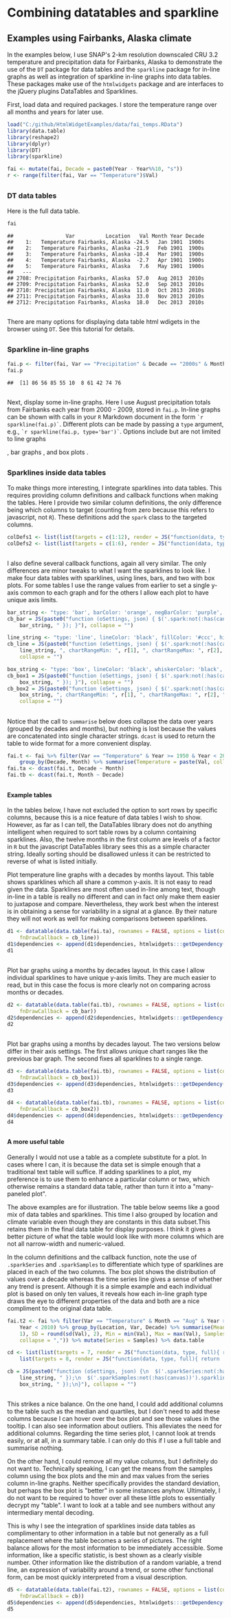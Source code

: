# Combining datatables and sparkline



##
##
## Examples using Fairbanks, Alaska climate

In the examples below, I use SNAP's 2-km resolution downscaled CRU 3.2 temperature and precipitation data for Fairbanks, Alaska
to demonstrate the use of the `DT` package for data tables and the `sparkline` package for in-line graphs as well as integration of sparkline in-line graphs into data tables.
These packages make use of the `htmlwidgets` package and are interfaces to the jQuery plugins DataTables and Sparklines.

First, load data and required packages. I store the temperature range over all months and years for later use.


```r
load("C:/github/HtmlWidgetExamples/data/fai_temps.RData")
library(data.table)
library(reshape2)
library(dplyr)
library(DT)
library(sparkline)

fai <- mutate(fai, Decade = paste0(Year - Year%%10, "s"))
r <- range(filter(fai, Var == "Temperature")$Val)
```

##
##
### DT data tables

Here is the full data table.


```r
fai
```

```
##                 Var          Location   Val Month Year Decade
##    1:   Temperature Fairbanks, Alaska -24.5   Jan 1901  1900s
##    2:   Temperature Fairbanks, Alaska -21.9   Feb 1901  1900s
##    3:   Temperature Fairbanks, Alaska -10.4   Mar 1901  1900s
##    4:   Temperature Fairbanks, Alaska  -2.7   Apr 1901  1900s
##    5:   Temperature Fairbanks, Alaska   7.6   May 1901  1900s
##   ---                                                        
## 2708: Precipitation Fairbanks, Alaska  57.0   Aug 2013  2010s
## 2709: Precipitation Fairbanks, Alaska  52.0   Sep 2013  2010s
## 2710: Precipitation Fairbanks, Alaska  11.0   Oct 2013  2010s
## 2711: Precipitation Fairbanks, Alaska  33.0   Nov 2013  2010s
## 2712: Precipitation Fairbanks, Alaska  18.0   Dec 2013  2010s
```

##

There are many options for displaying data table html wdigets in the browser using `DT`. See this tutorial for details.

##
##
### Sparkline in-line graphs


```r
fai.p <- filter(fai, Var == "Precipitation" & Decade == "2000s" & Month == "Aug")$Val
fai.p
```

```
##  [1] 86 56 85 55 10  8 61 42 74 76
```

##

Next, display some in-line graphs. Here I use August precipitation totals from Fairbanks each year from 2000 - 2009, stored in `fai.p`.
In-line graphs can be shown with calls in your `R` Markdown document in the form ``` `r sparkline(fai.p)` ```.
Different plots can be made by passing a `type` argument, e.g., ``` `r sparkline(fai.p, type='bar')` ```.
Options include but are not limited to line graphs <!--html_preserve--><span id="htmlwidget-7913" class="sparkline"></span>
<script type="application/json" data-for="htmlwidget-7913">{"x":{"values":[86,56,85,55,10,8,61,42,74,76],"options":{"height":20,"width":60},"width":60,"height":20},"evals":[]}</script><!--/html_preserve-->, bar graphs <!--html_preserve--><span id="htmlwidget-9705" class="sparkline"></span>
<script type="application/json" data-for="htmlwidget-9705">{"x":{"values":[86,56,85,55,10,8,61,42,74,76],"options":{"type":"bar","height":20,"width":60},"width":60,"height":20},"evals":[]}</script><!--/html_preserve-->, and box plots <!--html_preserve--><span id="htmlwidget-9651" class="sparkline"></span>
<script type="application/json" data-for="htmlwidget-9651">{"x":{"values":[86,56,85,55,10,8,61,42,74,76],"options":{"type":"box","height":20,"width":60},"width":60,"height":20},"evals":[]}</script><!--/html_preserve-->.

##
##
### Sparklines inside data tables

To make things more interesting, I integrate sparklines into data tables. This requires providing column definitions and callback functions when making the tables.
Here I provide two similar column definitions, the only difference being which columns to target (counting from zero because this refers to javascript, not `R`).
These definitions add the `spark` class to the targeted columns.


```r
colDefs1 <- list(list(targets = c(1:12), render = JS("function(data, type, full){ return '<span class=spark>' + data + '</span>' }")))
colDefs2 <- list(list(targets = c(1:6), render = JS("function(data, type, full){ return '<span class=spark>' + data + '</span>' }")))
```

##

I also define several callback functions, again all very similar. The only differences are minor tweaks to what I want the sparklines to look like.
I make four data tables with sparklines, using lines, bars, and two with box plots.
For some tables I use the range values from earlier to set a single y-axis common to each graph and for the others I allow each plot to have unique axis limits.


```r
bar_string <- "type: 'bar', barColor: 'orange', negBarColor: 'purple', highlightColor: 'black'"
cb_bar = JS(paste0("function (oSettings, json) { $('.spark:not(:has(canvas))').sparkline('html', { ", 
    bar_string, " }); }"), collapse = "")

line_string <- "type: 'line', lineColor: 'black', fillColor: '#ccc', highlightLineColor: 'orange', highlightSpotColor: 'orange'"
cb_line = JS(paste0("function (oSettings, json) { $('.spark:not(:has(canvas))').sparkline('html', { ", 
    line_string, ", chartRangeMin: ", r[1], ", chartRangeMax: ", r[2], " }); }"), 
    collapse = "")

box_string <- "type: 'box', lineColor: 'black', whiskerColor: 'black', outlierFillColor: 'black', outlierLineColor: 'black', medianColor: 'black', boxFillColor: 'orange', boxLineColor: 'black'"
cb_box1 = JS(paste0("function (oSettings, json) { $('.spark:not(:has(canvas))').sparkline('html', { ", 
    box_string, " }); }"), collapse = "")
cb_box2 = JS(paste0("function (oSettings, json) { $('.spark:not(:has(canvas))').sparkline('html', { ", 
    box_string, ", chartRangeMin: ", r[1], ", chartRangeMax: ", r[2], " }); }"), 
    collapse = "")
```

##

Notice that the call to `summarise` below does collapse the data over years (grouped by decades and months), but nothing is lost because the values are concatenated into single character strings.
`dcast` is used to return the table to wide format for a more convenient display.


```r
fai.t <- fai %>% filter(Var == "Temperature" & Year >= 1950 & Year < 2010) %>% 
    group_by(Decade, Month) %>% summarise(Temperature = paste(Val, collapse = ","))
fai.ta <- dcast(fai.t, Decade ~ Month)
fai.tb <- dcast(fai.t, Month ~ Decade)
```

##
##
#### Example tables

In the tables below, I have not excluded the option to sort rows by specific columns, because this is a nice feature of data tables I wish to show.
However, as far as I can tell, the DataTables library does not do anything intelligent when required to sort table rows by a column containing sparklines.
Also, the twelve months in the first column are levels of a factor in `R` but the javascript DataTables library sees this as a simple character string.
Ideally sorting should be disallowed unless it can be restricted to reverse of what is listed initially.

Plot temperature line graphs with a decades by months layout.
This table shows sparklines which all share a common y-axis. It is not easy to read given the data.
Sparklines are most often used in-line among text, though in-line in a table is really no different and can in fact only make them easier to juxtapose and compare.
Nevertheless, they work best when the interest is in obtaining a sense for variability in a signal at a glance.
By their nature they will not work as well for making comparisons between sparklines.


```r
d1 <- datatable(data.table(fai.ta), rownames = FALSE, options = list(columnDefs = colDefs1, 
    fnDrawCallback = cb_line))
d1$dependencies <- append(d1$dependencies, htmlwidgets:::getDependency("sparkline"))
d1
```

<!--html_preserve--><div id="htmlwidget-2813" style="width:100%;height:auto;" class="datatables"></div>
<script type="application/json" data-for="htmlwidget-2813">{"x":{"data":[["1950s","1960s","1970s","1980s","1990s","2000s"],["-17.8,-29.2,-27.8,-27.6,-25,-18.7,-28.1,-16.2,-18.6,-28.1","-19.3,-18.2,-21.3,-16.3,-25.6,-26.9,-31.9,-25.5,-23.2,-31.7","-26.1,-31.2,-26.2,-27.2,-26.3,-25.7,-23.3,-13.4,-17,-21.1","-22.4,-10,-27,-23.3,-20.4,-12.3,-18.1,-16.7,-19.9,-28.9","-24.1,-19.5,-19.6,-19.2,-17.9,-22.2,-26.5,-26,-24.4,-26.3","-22.3,-12.8,-14.9,-18.8,-25.7,-21.9,-29,-20.8,-22,-23.2"],["-25.5,-21.3,-18.5,-15.5,-26.3,-23.7,-22.9,-18.5,-16.4,-13.7","-15.2,-19.5,-13.2,-17.1,-16.7,-26.5,-21.2,-20.8,-19.6,-21","-13.9,-19.6,-22.7,-18,-26.5,-19,-24.6,-12.3,-14.9,-30.4","-12.2,-14.2,-19.3,-15.3,-24.5,-22.4,-14.6,-16.2,-15,-15.1","-28.3,-17.7,-21.8,-15.6,-20.6,-17.1,-19.1,-12.6,-15.8,-24.7","-12.9,-13.1,-17.4,-12.1,-16.4,-18.3,-13.8,-20.6,-19.7,-17.8"],["-7.9,-17.8,-12.6,-13.3,-11,-12,-14.2,-7.7,-8.8,-18.7","-15.2,-17.2,-13.2,-13.2,-18.7,-5,-18.7,-12.1,-10.3,-11.8","-7.5,-16.8,-18.1,-11.1,-13.4,-10.7,-11.1,-15.2,-9.8,-11","-8.1,-3.5,-10.4,-10.2,-6.8,-9.6,-14.3,-10.3,-7.8,-13.9","-7.4,-11.1,-9.8,-8,-11.7,-15.2,-8.7,-15,-7.3,-13.1","-7.9,-11.8,-11.9,-12.6,-13.8,-6.3,-15.2,-17.5,-9,-14"],["-1.9,1.2,-2.4,2.7,-3.3,-5.2,-0.6,0.1,1.3,-3.5","-3,-4,-1.2,-4.2,-3.6,-0.7,-2.9,-0.4,-1.7,2.2","-0.2,-3.1,-5.7,1.5,1.3,-1.1,1.9,-2.4,1.4,-0.8","1.9,-0.6,-2.7,2.6,-1.2,-6.4,-4.7,1.3,0.7,2.1","3.2,1.7,-3.5,3.9,1.3,4.3,0.4,1.6,3.5,0.1","-0.1,0.8,-4.9,0.6,1.5,0.2,-1.3,3,-1,-0.7"],["8.6,9.6,5.4,10.7,10.2,7.7,9.1,9.1,9,8.4","11.6,9.5,7,9.5,4.9,6,7.3,7.5,8.6,9.6","10.9,8.4,8.4,10.2,10.6,11.7,8.7,9.2,10,9.9","10.4,10.7,8.1,10,8.3,8.1,8.6,10.3,11.4,8.7","12.6,10.7,5.5,12,10.8,11.9,9.4,9.6,10.1,8.4","7,6.9,10.2,8.5,11.3,13.2,10.1,10.6,9.9,11"],["14.8,13.8,14.5,16.4,14.7,13,14.1,17.6,16.9,16.2","13.2,14.7,14.6,12.1,15.4,12.8,17.2,16.3,15.1,17.9","14.2,17.2,15,15.5,14.6,17.1,15.1,15.1,12.5,13.9","13.5,14.7,14.5,16.5,16.2,14,16.7,16.3,16.9,15.4","16.2,17.5,15.4,16.5,14.5,15.8,15.2,17,14.8,16.3","16.1,16.2,14.5,15.8,19,16.2,14.5,16.4,15.5,15.8"],["16.2,15.4,15.2,16.3,14.3,15.9,15.8,15.5,16.6,13.5","16.2,14.8,17,15.2,15,15.3,16.4,15,18.3,14.7","16.4,15.7,17.6,16.2,17,18.9,16.1,16.6,17,15.9","15.7,14.1,16.8,17.3,15.6,16.8,17,17.3,18.2,17.6","18.1,15.4,17.3,18.2,17.8,16.8,16.9,17.7,16.8,16","15.3,15.2,16.2,15.8,17.7,16.4,16.1,17.7,15.7,18.8"],["14.2,14.3,12.1,13.2,13.6,11.6,13.1,15.1,13.6,12.4","12.7,12.8,14.3,12.6,13.5,11.5,13.7,14.4,14.6,10","13.7,13.2,14.8,12.7,14.9,13.3,15,16.8,15.1,15.7","12,12,13.5,11.8,12,13.3,12.5,14.2,14.5,15.9","15.3,12.3,13.5,13.2,15.2,13.8,11.8,14.8,11.9,14.5","11.5,14.1,12.5,13.4,16.8,14.2,12.6,16,12.7,12.8"],["8,8.1,5.6,7.1,5.7,6.2,5.3,6.2,5.9,6.1","5,6.4,5,8.5,6.9,8.7,9.7,7.8,5.7,9.2","4.6,6.7,4.2,8.2,10.1,7.4,7.1,7.3,7.9,7.9","5.8,6.4,9.2,4.7,7.9,5.8,7.6,6.4,6.6,8.9","6.9,8.6,3.8,6.4,6.4,10.7,5.3,9.7,7.7,7.2","5.2,8.5,8.4,5.6,5.1,7.9,9.6,8.2,8.1,8.9"],["-3.1,-5.1,-0.4,-4.1,0,-4.3,-7.8,-1.2,-7.4,-4.1","-2.8,-5.7,-0.4,-2.8,-1.7,-7.8,-4,-3.7,-5.1,1.2","-7,-2.1,-2.5,-3.6,-5.5,-4.2,-4.2,-3.1,-4.5,0.2","0.7,-1.2,-7.3,-4.5,-3.2,-6.6,-2.4,0.9,-7.2,-2.9","-4.1,-3.6,-7.7,-1.1,-5.7,-1.9,-8.5,-6.8,-2.9,-5.9","-4.8,-4.9,0.2,0.7,-0.9,-2,0.3,-5.5,-6.5,-0.4"],["-19.7,-10.2,-7.9,-15.3,-9.5,-21.9,-19.1,-9.5,-15.7,-12.9","-17,-17.9,-14,-20.3,-15.1,-14.4,-16.2,-11.3,-15.2,-15.9","-11.9,-16.4,-12.7,-17,-16.3,-20.2,-8.1,-19.1,-11.8,-6.6","-10.3,-10,-14.3,-11.8,-16.7,-19.1,-16.5,-13.3,-18.4,-20.5","-19.5,-16.2,-10.9,-12,-16.5,-18.1,-17.6,-10.6,-13.7,-18.9","-11.8,-16.2,-7.1,-11.5,-12.7,-18.1,-20,-10,-17.1,-16.9"],["-21.1,-22.3,-19.8,-20.4,-29.9,-23.2,-29.1,-26.7,-22.1,-23.4","-15.1,-29.4,-21.7,-16.3,-30,-25.9,-28.9,-19.1,-27.8,-15.8","-23.6,-21.4,-19.7,-19.9,-24.5,-27,-20.2,-26.3,-16.5,-23.8","-29.8,-20.5,-17,-20.2,-20,-13.8,-14.5,-19.8,-15.8,-15.6","-21.7,-19.7,-22.3,-17.7,-22.7,-23.1,-25.5,-21.4,-21,-24.7","-17.9,-23.8,-15.2,-23.1,-20,-17.6,-19.2,-19.8,-22.3,-20.1"]],"container":"<table class=\"display\">\n  <thead>\n    <tr>\n      <th>Decade</th>\n      <th>Jan</th>\n      <th>Feb</th>\n      <th>Mar</th>\n      <th>Apr</th>\n      <th>May</th>\n      <th>Jun</th>\n      <th>Jul</th>\n      <th>Aug</th>\n      <th>Sep</th>\n      <th>Oct</th>\n      <th>Nov</th>\n      <th>Dec</th>\n    </tr>\n  </thead>\n</table>","options":{"columnDefs":[{"targets":[1,2,3,4,5,6,7,8,9,10,11,12],"render":"function(data, type, full){ return '<span class=spark>' + data + '</span>' }"}],"fnDrawCallback":"function (oSettings, json) { $('.spark:not(:has(canvas))').sparkline('html', { type: 'line', lineColor: 'black', fillColor: '#ccc', highlightLineColor: 'orange', highlightSpotColor: 'orange', chartRangeMin: -32.6, chartRangeMax: 19 }); }\n","order":[],"autoWidth":false,"orderClasses":false},"callback":null,"filter":"none"},"evals":["options.columnDefs.0.render","options.fnDrawCallback"]}</script><!--/html_preserve-->

##

Plot bar graphs using a months by decades layout. In this case I allow individual sparklines to have unique y-axis limits.
They are much easier to read, but in this case the focus is more clearly not on comparing across months or decades.


```r
d2 <- datatable(data.table(fai.tb), rownames = FALSE, options = list(columnDefs = colDefs2, 
    fnDrawCallback = cb_bar))
d2$dependencies <- append(d2$dependencies, htmlwidgets:::getDependency("sparkline"))
d2
```

<!--html_preserve--><div id="htmlwidget-3721" style="width:100%;height:auto;" class="datatables"></div>
<script type="application/json" data-for="htmlwidget-3721">{"x":{"data":[["Jan","Feb","Mar","Apr","May","Jun","Jul","Aug","Sep","Oct","Nov","Dec"],["-17.8,-29.2,-27.8,-27.6,-25,-18.7,-28.1,-16.2,-18.6,-28.1","-25.5,-21.3,-18.5,-15.5,-26.3,-23.7,-22.9,-18.5,-16.4,-13.7","-7.9,-17.8,-12.6,-13.3,-11,-12,-14.2,-7.7,-8.8,-18.7","-1.9,1.2,-2.4,2.7,-3.3,-5.2,-0.6,0.1,1.3,-3.5","8.6,9.6,5.4,10.7,10.2,7.7,9.1,9.1,9,8.4","14.8,13.8,14.5,16.4,14.7,13,14.1,17.6,16.9,16.2","16.2,15.4,15.2,16.3,14.3,15.9,15.8,15.5,16.6,13.5","14.2,14.3,12.1,13.2,13.6,11.6,13.1,15.1,13.6,12.4","8,8.1,5.6,7.1,5.7,6.2,5.3,6.2,5.9,6.1","-3.1,-5.1,-0.4,-4.1,0,-4.3,-7.8,-1.2,-7.4,-4.1","-19.7,-10.2,-7.9,-15.3,-9.5,-21.9,-19.1,-9.5,-15.7,-12.9","-21.1,-22.3,-19.8,-20.4,-29.9,-23.2,-29.1,-26.7,-22.1,-23.4"],["-19.3,-18.2,-21.3,-16.3,-25.6,-26.9,-31.9,-25.5,-23.2,-31.7","-15.2,-19.5,-13.2,-17.1,-16.7,-26.5,-21.2,-20.8,-19.6,-21","-15.2,-17.2,-13.2,-13.2,-18.7,-5,-18.7,-12.1,-10.3,-11.8","-3,-4,-1.2,-4.2,-3.6,-0.7,-2.9,-0.4,-1.7,2.2","11.6,9.5,7,9.5,4.9,6,7.3,7.5,8.6,9.6","13.2,14.7,14.6,12.1,15.4,12.8,17.2,16.3,15.1,17.9","16.2,14.8,17,15.2,15,15.3,16.4,15,18.3,14.7","12.7,12.8,14.3,12.6,13.5,11.5,13.7,14.4,14.6,10","5,6.4,5,8.5,6.9,8.7,9.7,7.8,5.7,9.2","-2.8,-5.7,-0.4,-2.8,-1.7,-7.8,-4,-3.7,-5.1,1.2","-17,-17.9,-14,-20.3,-15.1,-14.4,-16.2,-11.3,-15.2,-15.9","-15.1,-29.4,-21.7,-16.3,-30,-25.9,-28.9,-19.1,-27.8,-15.8"],["-26.1,-31.2,-26.2,-27.2,-26.3,-25.7,-23.3,-13.4,-17,-21.1","-13.9,-19.6,-22.7,-18,-26.5,-19,-24.6,-12.3,-14.9,-30.4","-7.5,-16.8,-18.1,-11.1,-13.4,-10.7,-11.1,-15.2,-9.8,-11","-0.2,-3.1,-5.7,1.5,1.3,-1.1,1.9,-2.4,1.4,-0.8","10.9,8.4,8.4,10.2,10.6,11.7,8.7,9.2,10,9.9","14.2,17.2,15,15.5,14.6,17.1,15.1,15.1,12.5,13.9","16.4,15.7,17.6,16.2,17,18.9,16.1,16.6,17,15.9","13.7,13.2,14.8,12.7,14.9,13.3,15,16.8,15.1,15.7","4.6,6.7,4.2,8.2,10.1,7.4,7.1,7.3,7.9,7.9","-7,-2.1,-2.5,-3.6,-5.5,-4.2,-4.2,-3.1,-4.5,0.2","-11.9,-16.4,-12.7,-17,-16.3,-20.2,-8.1,-19.1,-11.8,-6.6","-23.6,-21.4,-19.7,-19.9,-24.5,-27,-20.2,-26.3,-16.5,-23.8"],["-22.4,-10,-27,-23.3,-20.4,-12.3,-18.1,-16.7,-19.9,-28.9","-12.2,-14.2,-19.3,-15.3,-24.5,-22.4,-14.6,-16.2,-15,-15.1","-8.1,-3.5,-10.4,-10.2,-6.8,-9.6,-14.3,-10.3,-7.8,-13.9","1.9,-0.6,-2.7,2.6,-1.2,-6.4,-4.7,1.3,0.7,2.1","10.4,10.7,8.1,10,8.3,8.1,8.6,10.3,11.4,8.7","13.5,14.7,14.5,16.5,16.2,14,16.7,16.3,16.9,15.4","15.7,14.1,16.8,17.3,15.6,16.8,17,17.3,18.2,17.6","12,12,13.5,11.8,12,13.3,12.5,14.2,14.5,15.9","5.8,6.4,9.2,4.7,7.9,5.8,7.6,6.4,6.6,8.9","0.7,-1.2,-7.3,-4.5,-3.2,-6.6,-2.4,0.9,-7.2,-2.9","-10.3,-10,-14.3,-11.8,-16.7,-19.1,-16.5,-13.3,-18.4,-20.5","-29.8,-20.5,-17,-20.2,-20,-13.8,-14.5,-19.8,-15.8,-15.6"],["-24.1,-19.5,-19.6,-19.2,-17.9,-22.2,-26.5,-26,-24.4,-26.3","-28.3,-17.7,-21.8,-15.6,-20.6,-17.1,-19.1,-12.6,-15.8,-24.7","-7.4,-11.1,-9.8,-8,-11.7,-15.2,-8.7,-15,-7.3,-13.1","3.2,1.7,-3.5,3.9,1.3,4.3,0.4,1.6,3.5,0.1","12.6,10.7,5.5,12,10.8,11.9,9.4,9.6,10.1,8.4","16.2,17.5,15.4,16.5,14.5,15.8,15.2,17,14.8,16.3","18.1,15.4,17.3,18.2,17.8,16.8,16.9,17.7,16.8,16","15.3,12.3,13.5,13.2,15.2,13.8,11.8,14.8,11.9,14.5","6.9,8.6,3.8,6.4,6.4,10.7,5.3,9.7,7.7,7.2","-4.1,-3.6,-7.7,-1.1,-5.7,-1.9,-8.5,-6.8,-2.9,-5.9","-19.5,-16.2,-10.9,-12,-16.5,-18.1,-17.6,-10.6,-13.7,-18.9","-21.7,-19.7,-22.3,-17.7,-22.7,-23.1,-25.5,-21.4,-21,-24.7"],["-22.3,-12.8,-14.9,-18.8,-25.7,-21.9,-29,-20.8,-22,-23.2","-12.9,-13.1,-17.4,-12.1,-16.4,-18.3,-13.8,-20.6,-19.7,-17.8","-7.9,-11.8,-11.9,-12.6,-13.8,-6.3,-15.2,-17.5,-9,-14","-0.1,0.8,-4.9,0.6,1.5,0.2,-1.3,3,-1,-0.7","7,6.9,10.2,8.5,11.3,13.2,10.1,10.6,9.9,11","16.1,16.2,14.5,15.8,19,16.2,14.5,16.4,15.5,15.8","15.3,15.2,16.2,15.8,17.7,16.4,16.1,17.7,15.7,18.8","11.5,14.1,12.5,13.4,16.8,14.2,12.6,16,12.7,12.8","5.2,8.5,8.4,5.6,5.1,7.9,9.6,8.2,8.1,8.9","-4.8,-4.9,0.2,0.7,-0.9,-2,0.3,-5.5,-6.5,-0.4","-11.8,-16.2,-7.1,-11.5,-12.7,-18.1,-20,-10,-17.1,-16.9","-17.9,-23.8,-15.2,-23.1,-20,-17.6,-19.2,-19.8,-22.3,-20.1"]],"container":"<table class=\"display\">\n  <thead>\n    <tr>\n      <th>Month</th>\n      <th>1950s</th>\n      <th>1960s</th>\n      <th>1970s</th>\n      <th>1980s</th>\n      <th>1990s</th>\n      <th>2000s</th>\n    </tr>\n  </thead>\n</table>","options":{"columnDefs":[{"targets":[1,2,3,4,5,6],"render":"function(data, type, full){ return '<span class=spark>' + data + '</span>' }"}],"fnDrawCallback":"function (oSettings, json) { $('.spark:not(:has(canvas))').sparkline('html', { type: 'bar', barColor: 'orange', negBarColor: 'purple', highlightColor: 'black' }); }\n","order":[],"autoWidth":false,"orderClasses":false},"callback":null,"filter":"none"},"evals":["options.columnDefs.0.render","options.fnDrawCallback"]}</script><!--/html_preserve-->

##

Plot bar graphs using a months by decades layout. The two versions below differ in their axis settings.
The first allows unique chart ranges like the previous bar graph. The second fixes all sparklines to a single range.


```r
d3 <- datatable(data.table(fai.tb), rownames = FALSE, options = list(columnDefs = colDefs2, 
    fnDrawCallback = cb_box1))
d3$dependencies <- append(d3$dependencies, htmlwidgets:::getDependency("sparkline"))
d3
```

<!--html_preserve--><div id="htmlwidget-143" style="width:100%;height:auto;" class="datatables"></div>
<script type="application/json" data-for="htmlwidget-143">{"x":{"data":[["Jan","Feb","Mar","Apr","May","Jun","Jul","Aug","Sep","Oct","Nov","Dec"],["-17.8,-29.2,-27.8,-27.6,-25,-18.7,-28.1,-16.2,-18.6,-28.1","-25.5,-21.3,-18.5,-15.5,-26.3,-23.7,-22.9,-18.5,-16.4,-13.7","-7.9,-17.8,-12.6,-13.3,-11,-12,-14.2,-7.7,-8.8,-18.7","-1.9,1.2,-2.4,2.7,-3.3,-5.2,-0.6,0.1,1.3,-3.5","8.6,9.6,5.4,10.7,10.2,7.7,9.1,9.1,9,8.4","14.8,13.8,14.5,16.4,14.7,13,14.1,17.6,16.9,16.2","16.2,15.4,15.2,16.3,14.3,15.9,15.8,15.5,16.6,13.5","14.2,14.3,12.1,13.2,13.6,11.6,13.1,15.1,13.6,12.4","8,8.1,5.6,7.1,5.7,6.2,5.3,6.2,5.9,6.1","-3.1,-5.1,-0.4,-4.1,0,-4.3,-7.8,-1.2,-7.4,-4.1","-19.7,-10.2,-7.9,-15.3,-9.5,-21.9,-19.1,-9.5,-15.7,-12.9","-21.1,-22.3,-19.8,-20.4,-29.9,-23.2,-29.1,-26.7,-22.1,-23.4"],["-19.3,-18.2,-21.3,-16.3,-25.6,-26.9,-31.9,-25.5,-23.2,-31.7","-15.2,-19.5,-13.2,-17.1,-16.7,-26.5,-21.2,-20.8,-19.6,-21","-15.2,-17.2,-13.2,-13.2,-18.7,-5,-18.7,-12.1,-10.3,-11.8","-3,-4,-1.2,-4.2,-3.6,-0.7,-2.9,-0.4,-1.7,2.2","11.6,9.5,7,9.5,4.9,6,7.3,7.5,8.6,9.6","13.2,14.7,14.6,12.1,15.4,12.8,17.2,16.3,15.1,17.9","16.2,14.8,17,15.2,15,15.3,16.4,15,18.3,14.7","12.7,12.8,14.3,12.6,13.5,11.5,13.7,14.4,14.6,10","5,6.4,5,8.5,6.9,8.7,9.7,7.8,5.7,9.2","-2.8,-5.7,-0.4,-2.8,-1.7,-7.8,-4,-3.7,-5.1,1.2","-17,-17.9,-14,-20.3,-15.1,-14.4,-16.2,-11.3,-15.2,-15.9","-15.1,-29.4,-21.7,-16.3,-30,-25.9,-28.9,-19.1,-27.8,-15.8"],["-26.1,-31.2,-26.2,-27.2,-26.3,-25.7,-23.3,-13.4,-17,-21.1","-13.9,-19.6,-22.7,-18,-26.5,-19,-24.6,-12.3,-14.9,-30.4","-7.5,-16.8,-18.1,-11.1,-13.4,-10.7,-11.1,-15.2,-9.8,-11","-0.2,-3.1,-5.7,1.5,1.3,-1.1,1.9,-2.4,1.4,-0.8","10.9,8.4,8.4,10.2,10.6,11.7,8.7,9.2,10,9.9","14.2,17.2,15,15.5,14.6,17.1,15.1,15.1,12.5,13.9","16.4,15.7,17.6,16.2,17,18.9,16.1,16.6,17,15.9","13.7,13.2,14.8,12.7,14.9,13.3,15,16.8,15.1,15.7","4.6,6.7,4.2,8.2,10.1,7.4,7.1,7.3,7.9,7.9","-7,-2.1,-2.5,-3.6,-5.5,-4.2,-4.2,-3.1,-4.5,0.2","-11.9,-16.4,-12.7,-17,-16.3,-20.2,-8.1,-19.1,-11.8,-6.6","-23.6,-21.4,-19.7,-19.9,-24.5,-27,-20.2,-26.3,-16.5,-23.8"],["-22.4,-10,-27,-23.3,-20.4,-12.3,-18.1,-16.7,-19.9,-28.9","-12.2,-14.2,-19.3,-15.3,-24.5,-22.4,-14.6,-16.2,-15,-15.1","-8.1,-3.5,-10.4,-10.2,-6.8,-9.6,-14.3,-10.3,-7.8,-13.9","1.9,-0.6,-2.7,2.6,-1.2,-6.4,-4.7,1.3,0.7,2.1","10.4,10.7,8.1,10,8.3,8.1,8.6,10.3,11.4,8.7","13.5,14.7,14.5,16.5,16.2,14,16.7,16.3,16.9,15.4","15.7,14.1,16.8,17.3,15.6,16.8,17,17.3,18.2,17.6","12,12,13.5,11.8,12,13.3,12.5,14.2,14.5,15.9","5.8,6.4,9.2,4.7,7.9,5.8,7.6,6.4,6.6,8.9","0.7,-1.2,-7.3,-4.5,-3.2,-6.6,-2.4,0.9,-7.2,-2.9","-10.3,-10,-14.3,-11.8,-16.7,-19.1,-16.5,-13.3,-18.4,-20.5","-29.8,-20.5,-17,-20.2,-20,-13.8,-14.5,-19.8,-15.8,-15.6"],["-24.1,-19.5,-19.6,-19.2,-17.9,-22.2,-26.5,-26,-24.4,-26.3","-28.3,-17.7,-21.8,-15.6,-20.6,-17.1,-19.1,-12.6,-15.8,-24.7","-7.4,-11.1,-9.8,-8,-11.7,-15.2,-8.7,-15,-7.3,-13.1","3.2,1.7,-3.5,3.9,1.3,4.3,0.4,1.6,3.5,0.1","12.6,10.7,5.5,12,10.8,11.9,9.4,9.6,10.1,8.4","16.2,17.5,15.4,16.5,14.5,15.8,15.2,17,14.8,16.3","18.1,15.4,17.3,18.2,17.8,16.8,16.9,17.7,16.8,16","15.3,12.3,13.5,13.2,15.2,13.8,11.8,14.8,11.9,14.5","6.9,8.6,3.8,6.4,6.4,10.7,5.3,9.7,7.7,7.2","-4.1,-3.6,-7.7,-1.1,-5.7,-1.9,-8.5,-6.8,-2.9,-5.9","-19.5,-16.2,-10.9,-12,-16.5,-18.1,-17.6,-10.6,-13.7,-18.9","-21.7,-19.7,-22.3,-17.7,-22.7,-23.1,-25.5,-21.4,-21,-24.7"],["-22.3,-12.8,-14.9,-18.8,-25.7,-21.9,-29,-20.8,-22,-23.2","-12.9,-13.1,-17.4,-12.1,-16.4,-18.3,-13.8,-20.6,-19.7,-17.8","-7.9,-11.8,-11.9,-12.6,-13.8,-6.3,-15.2,-17.5,-9,-14","-0.1,0.8,-4.9,0.6,1.5,0.2,-1.3,3,-1,-0.7","7,6.9,10.2,8.5,11.3,13.2,10.1,10.6,9.9,11","16.1,16.2,14.5,15.8,19,16.2,14.5,16.4,15.5,15.8","15.3,15.2,16.2,15.8,17.7,16.4,16.1,17.7,15.7,18.8","11.5,14.1,12.5,13.4,16.8,14.2,12.6,16,12.7,12.8","5.2,8.5,8.4,5.6,5.1,7.9,9.6,8.2,8.1,8.9","-4.8,-4.9,0.2,0.7,-0.9,-2,0.3,-5.5,-6.5,-0.4","-11.8,-16.2,-7.1,-11.5,-12.7,-18.1,-20,-10,-17.1,-16.9","-17.9,-23.8,-15.2,-23.1,-20,-17.6,-19.2,-19.8,-22.3,-20.1"]],"container":"<table class=\"display\">\n  <thead>\n    <tr>\n      <th>Month</th>\n      <th>1950s</th>\n      <th>1960s</th>\n      <th>1970s</th>\n      <th>1980s</th>\n      <th>1990s</th>\n      <th>2000s</th>\n    </tr>\n  </thead>\n</table>","options":{"columnDefs":[{"targets":[1,2,3,4,5,6],"render":"function(data, type, full){ return '<span class=spark>' + data + '</span>' }"}],"fnDrawCallback":"function (oSettings, json) { $('.spark:not(:has(canvas))').sparkline('html', { type: 'box', lineColor: 'black', whiskerColor: 'black', outlierFillColor: 'black', outlierLineColor: 'black', medianColor: 'black', boxFillColor: 'orange', boxLineColor: 'black' }); }\n","order":[],"autoWidth":false,"orderClasses":false},"callback":null,"filter":"none"},"evals":["options.columnDefs.0.render","options.fnDrawCallback"]}</script><!--/html_preserve-->


```r
d4 <- datatable(data.table(fai.tb), rownames = FALSE, options = list(columnDefs = colDefs2, 
    fnDrawCallback = cb_box2))
d4$dependencies <- append(d4$dependencies, htmlwidgets:::getDependency("sparkline"))
d4
```

<!--html_preserve--><div id="htmlwidget-382" style="width:100%;height:auto;" class="datatables"></div>
<script type="application/json" data-for="htmlwidget-382">{"x":{"data":[["Jan","Feb","Mar","Apr","May","Jun","Jul","Aug","Sep","Oct","Nov","Dec"],["-17.8,-29.2,-27.8,-27.6,-25,-18.7,-28.1,-16.2,-18.6,-28.1","-25.5,-21.3,-18.5,-15.5,-26.3,-23.7,-22.9,-18.5,-16.4,-13.7","-7.9,-17.8,-12.6,-13.3,-11,-12,-14.2,-7.7,-8.8,-18.7","-1.9,1.2,-2.4,2.7,-3.3,-5.2,-0.6,0.1,1.3,-3.5","8.6,9.6,5.4,10.7,10.2,7.7,9.1,9.1,9,8.4","14.8,13.8,14.5,16.4,14.7,13,14.1,17.6,16.9,16.2","16.2,15.4,15.2,16.3,14.3,15.9,15.8,15.5,16.6,13.5","14.2,14.3,12.1,13.2,13.6,11.6,13.1,15.1,13.6,12.4","8,8.1,5.6,7.1,5.7,6.2,5.3,6.2,5.9,6.1","-3.1,-5.1,-0.4,-4.1,0,-4.3,-7.8,-1.2,-7.4,-4.1","-19.7,-10.2,-7.9,-15.3,-9.5,-21.9,-19.1,-9.5,-15.7,-12.9","-21.1,-22.3,-19.8,-20.4,-29.9,-23.2,-29.1,-26.7,-22.1,-23.4"],["-19.3,-18.2,-21.3,-16.3,-25.6,-26.9,-31.9,-25.5,-23.2,-31.7","-15.2,-19.5,-13.2,-17.1,-16.7,-26.5,-21.2,-20.8,-19.6,-21","-15.2,-17.2,-13.2,-13.2,-18.7,-5,-18.7,-12.1,-10.3,-11.8","-3,-4,-1.2,-4.2,-3.6,-0.7,-2.9,-0.4,-1.7,2.2","11.6,9.5,7,9.5,4.9,6,7.3,7.5,8.6,9.6","13.2,14.7,14.6,12.1,15.4,12.8,17.2,16.3,15.1,17.9","16.2,14.8,17,15.2,15,15.3,16.4,15,18.3,14.7","12.7,12.8,14.3,12.6,13.5,11.5,13.7,14.4,14.6,10","5,6.4,5,8.5,6.9,8.7,9.7,7.8,5.7,9.2","-2.8,-5.7,-0.4,-2.8,-1.7,-7.8,-4,-3.7,-5.1,1.2","-17,-17.9,-14,-20.3,-15.1,-14.4,-16.2,-11.3,-15.2,-15.9","-15.1,-29.4,-21.7,-16.3,-30,-25.9,-28.9,-19.1,-27.8,-15.8"],["-26.1,-31.2,-26.2,-27.2,-26.3,-25.7,-23.3,-13.4,-17,-21.1","-13.9,-19.6,-22.7,-18,-26.5,-19,-24.6,-12.3,-14.9,-30.4","-7.5,-16.8,-18.1,-11.1,-13.4,-10.7,-11.1,-15.2,-9.8,-11","-0.2,-3.1,-5.7,1.5,1.3,-1.1,1.9,-2.4,1.4,-0.8","10.9,8.4,8.4,10.2,10.6,11.7,8.7,9.2,10,9.9","14.2,17.2,15,15.5,14.6,17.1,15.1,15.1,12.5,13.9","16.4,15.7,17.6,16.2,17,18.9,16.1,16.6,17,15.9","13.7,13.2,14.8,12.7,14.9,13.3,15,16.8,15.1,15.7","4.6,6.7,4.2,8.2,10.1,7.4,7.1,7.3,7.9,7.9","-7,-2.1,-2.5,-3.6,-5.5,-4.2,-4.2,-3.1,-4.5,0.2","-11.9,-16.4,-12.7,-17,-16.3,-20.2,-8.1,-19.1,-11.8,-6.6","-23.6,-21.4,-19.7,-19.9,-24.5,-27,-20.2,-26.3,-16.5,-23.8"],["-22.4,-10,-27,-23.3,-20.4,-12.3,-18.1,-16.7,-19.9,-28.9","-12.2,-14.2,-19.3,-15.3,-24.5,-22.4,-14.6,-16.2,-15,-15.1","-8.1,-3.5,-10.4,-10.2,-6.8,-9.6,-14.3,-10.3,-7.8,-13.9","1.9,-0.6,-2.7,2.6,-1.2,-6.4,-4.7,1.3,0.7,2.1","10.4,10.7,8.1,10,8.3,8.1,8.6,10.3,11.4,8.7","13.5,14.7,14.5,16.5,16.2,14,16.7,16.3,16.9,15.4","15.7,14.1,16.8,17.3,15.6,16.8,17,17.3,18.2,17.6","12,12,13.5,11.8,12,13.3,12.5,14.2,14.5,15.9","5.8,6.4,9.2,4.7,7.9,5.8,7.6,6.4,6.6,8.9","0.7,-1.2,-7.3,-4.5,-3.2,-6.6,-2.4,0.9,-7.2,-2.9","-10.3,-10,-14.3,-11.8,-16.7,-19.1,-16.5,-13.3,-18.4,-20.5","-29.8,-20.5,-17,-20.2,-20,-13.8,-14.5,-19.8,-15.8,-15.6"],["-24.1,-19.5,-19.6,-19.2,-17.9,-22.2,-26.5,-26,-24.4,-26.3","-28.3,-17.7,-21.8,-15.6,-20.6,-17.1,-19.1,-12.6,-15.8,-24.7","-7.4,-11.1,-9.8,-8,-11.7,-15.2,-8.7,-15,-7.3,-13.1","3.2,1.7,-3.5,3.9,1.3,4.3,0.4,1.6,3.5,0.1","12.6,10.7,5.5,12,10.8,11.9,9.4,9.6,10.1,8.4","16.2,17.5,15.4,16.5,14.5,15.8,15.2,17,14.8,16.3","18.1,15.4,17.3,18.2,17.8,16.8,16.9,17.7,16.8,16","15.3,12.3,13.5,13.2,15.2,13.8,11.8,14.8,11.9,14.5","6.9,8.6,3.8,6.4,6.4,10.7,5.3,9.7,7.7,7.2","-4.1,-3.6,-7.7,-1.1,-5.7,-1.9,-8.5,-6.8,-2.9,-5.9","-19.5,-16.2,-10.9,-12,-16.5,-18.1,-17.6,-10.6,-13.7,-18.9","-21.7,-19.7,-22.3,-17.7,-22.7,-23.1,-25.5,-21.4,-21,-24.7"],["-22.3,-12.8,-14.9,-18.8,-25.7,-21.9,-29,-20.8,-22,-23.2","-12.9,-13.1,-17.4,-12.1,-16.4,-18.3,-13.8,-20.6,-19.7,-17.8","-7.9,-11.8,-11.9,-12.6,-13.8,-6.3,-15.2,-17.5,-9,-14","-0.1,0.8,-4.9,0.6,1.5,0.2,-1.3,3,-1,-0.7","7,6.9,10.2,8.5,11.3,13.2,10.1,10.6,9.9,11","16.1,16.2,14.5,15.8,19,16.2,14.5,16.4,15.5,15.8","15.3,15.2,16.2,15.8,17.7,16.4,16.1,17.7,15.7,18.8","11.5,14.1,12.5,13.4,16.8,14.2,12.6,16,12.7,12.8","5.2,8.5,8.4,5.6,5.1,7.9,9.6,8.2,8.1,8.9","-4.8,-4.9,0.2,0.7,-0.9,-2,0.3,-5.5,-6.5,-0.4","-11.8,-16.2,-7.1,-11.5,-12.7,-18.1,-20,-10,-17.1,-16.9","-17.9,-23.8,-15.2,-23.1,-20,-17.6,-19.2,-19.8,-22.3,-20.1"]],"container":"<table class=\"display\">\n  <thead>\n    <tr>\n      <th>Month</th>\n      <th>1950s</th>\n      <th>1960s</th>\n      <th>1970s</th>\n      <th>1980s</th>\n      <th>1990s</th>\n      <th>2000s</th>\n    </tr>\n  </thead>\n</table>","options":{"columnDefs":[{"targets":[1,2,3,4,5,6],"render":"function(data, type, full){ return '<span class=spark>' + data + '</span>' }"}],"fnDrawCallback":"function (oSettings, json) { $('.spark:not(:has(canvas))').sparkline('html', { type: 'box', lineColor: 'black', whiskerColor: 'black', outlierFillColor: 'black', outlierLineColor: 'black', medianColor: 'black', boxFillColor: 'orange', boxLineColor: 'black', chartRangeMin: -32.6, chartRangeMax: 19 }); }\n","order":[],"autoWidth":false,"orderClasses":false},"callback":null,"filter":"none"},"evals":["options.columnDefs.0.render","options.fnDrawCallback"]}</script><!--/html_preserve-->

##
##
#### A more useful table

Generally I would not use a table as a complete substitute for a plot. In cases where I can, it is because the data set is simple enough that a traditional text table will suffice.
If adding sparklines to a plot, my preference is to use them to enhance a particular column or two, which otherwise remains a standard data table, rather than turn it into a "many-paneled plot".

The above examples are for illustration. The table below seems like a good mix of data tables and sparklines.
This time I also grouped by location and climate variable even though they are constants in this data subset.This retains them in the final data table for display purposes.
I think it gives a better picture of what the table would look like with more columns which are not all narrow-width and numeric-valued.

In the column definitions and the callback function, note the use of `.sparkSeries` and `.sparkSamples` to differentiate which type of sparklines are placed in each of the two columns.
The box plot shows the distribution of values over a decade whereas the time series line gives a sense of whether any trend is present.
Although it is a simple example and each individual plot is based on only ten values,
it reveals how each in-line graph type draws the eye to different properties of the data and both are a nice compliment to the original data table.


```r
fai.t2 <- fai %>% filter(Var == "Temperature" & Month == "Aug" & Year >= 1950 & 
    Year < 2010) %>% group_by(Location, Var, Decade) %>% summarise(Mean = round(mean(Val), 
    1), SD = round(sd(Val), 2), Min = min(Val), Max = max(Val), Samples = paste(Val, 
    collapse = ",")) %>% mutate(Series = Samples) %>% data.table

cd <- list(list(targets = 7, render = JS("function(data, type, full){ return '<span class=sparkSamples>' + data + '</span>' }")), 
    list(targets = 8, render = JS("function(data, type, full){ return '<span class=sparkSeries>' + data + '</span>' }")))

cb = JS(paste0("function (oSettings, json) {\n  $('.sparkSeries:not(:has(canvas))').sparkline('html', { ", 
    line_string, " });\n  $('.sparkSamples:not(:has(canvas))').sparkline('html', { ", 
    box_string, " });\n}"), collapse = "")
```

##

This strikes a nice balance. On the one hand, I could add additional columns to the table such as the median and quartiles,
but I don't need to add these columns because I can hover over the box plot and see those values in the tooltip. I can also see information about outliers.
This alleviates the need for additional columns. Regarding the time series plot, I cannot look at trends easily, or at all, in a summary table.
I can only do this if I use a full table and summarise nothing.

On the other hand, I could remove all my value columns, but I definitely do not want to.
Technically speaking, I can get the means from the samples column using the box plots and the min and max values from the series column in-line graphs.
Neither specifically provides the standard deviation, but perhaps the box plot is "better" in some instances anyhow.
Ultimately, I do not want to be required to hover over all these little plots to essentially decrypt my "table".
I want to look at a table and see numbers without any intermediary mental decoding.

This is why I see the integration of sparklines inside data tables as complimentary to other information in a table but not generally as a full replacement where the table becomes a series of pictures.
The right balance allows for the most information to be immediately accessible. Some information, like a specific statistic, is best shown as a clearly visible number.
Other information like the distribution of a random variable, a trend line, an expression of variability around a trend, or some other functional form, can be most quickly interpreted from a visual description.


```r
d5 <- datatable(data.table(fai.t2), rownames = FALSE, options = list(columnDefs = cd, 
    fnDrawCallback = cb))
d5$dependencies <- append(d5$dependencies, htmlwidgets:::getDependency("sparkline"))
d5
```

<!--html_preserve--><div id="htmlwidget-875" style="width:100%;height:auto;" class="datatables"></div>
<script type="application/json" data-for="htmlwidget-875">{"x":{"data":[["Fairbanks, Alaska","Fairbanks, Alaska","Fairbanks, Alaska","Fairbanks, Alaska","Fairbanks, Alaska","Fairbanks, Alaska"],["Temperature","Temperature","Temperature","Temperature","Temperature","Temperature"],["1950s","1960s","1970s","1980s","1990s","2000s"],[13.3,13,14.5,13.2,13.6,13.7],[1.08,1.43,1.27,1.37,1.32,1.66],[11.6,10,12.7,11.8,11.8,11.5],[15.1,14.6,16.8,15.9,15.3,16.8],["14.2,14.3,12.1,13.2,13.6,11.6,13.1,15.1,13.6,12.4","12.7,12.8,14.3,12.6,13.5,11.5,13.7,14.4,14.6,10","13.7,13.2,14.8,12.7,14.9,13.3,15,16.8,15.1,15.7","12,12,13.5,11.8,12,13.3,12.5,14.2,14.5,15.9","15.3,12.3,13.5,13.2,15.2,13.8,11.8,14.8,11.9,14.5","11.5,14.1,12.5,13.4,16.8,14.2,12.6,16,12.7,12.8"],["14.2,14.3,12.1,13.2,13.6,11.6,13.1,15.1,13.6,12.4","12.7,12.8,14.3,12.6,13.5,11.5,13.7,14.4,14.6,10","13.7,13.2,14.8,12.7,14.9,13.3,15,16.8,15.1,15.7","12,12,13.5,11.8,12,13.3,12.5,14.2,14.5,15.9","15.3,12.3,13.5,13.2,15.2,13.8,11.8,14.8,11.9,14.5","11.5,14.1,12.5,13.4,16.8,14.2,12.6,16,12.7,12.8"]],"container":"<table class=\"display\">\n  <thead>\n    <tr>\n      <th>Location</th>\n      <th>Var</th>\n      <th>Decade</th>\n      <th>Mean</th>\n      <th>SD</th>\n      <th>Min</th>\n      <th>Max</th>\n      <th>Samples</th>\n      <th>Series</th>\n    </tr>\n  </thead>\n</table>","options":{"columnDefs":[{"targets":7,"render":"function(data, type, full){ return '<span class=sparkSamples>' + data + '</span>' }"},{"targets":8,"render":"function(data, type, full){ return '<span class=sparkSeries>' + data + '</span>' }"},{"className":"dt-right","targets":[3,4,5,6]}],"fnDrawCallback":"function (oSettings, json) {\n  $('.sparkSeries:not(:has(canvas))').sparkline('html', { type: 'line', lineColor: 'black', fillColor: '#ccc', highlightLineColor: 'orange', highlightSpotColor: 'orange' });\n  $('.sparkSamples:not(:has(canvas))').sparkline('html', { type: 'box', lineColor: 'black', whiskerColor: 'black', outlierFillColor: 'black', outlierLineColor: 'black', medianColor: 'black', boxFillColor: 'orange', boxLineColor: 'black' });\n}\n","order":[],"autoWidth":false,"orderClasses":false},"callback":null,"filter":"none"},"evals":["options.columnDefs.0.render","options.columnDefs.1.render","options.fnDrawCallback"]}</script><!--/html_preserve-->
